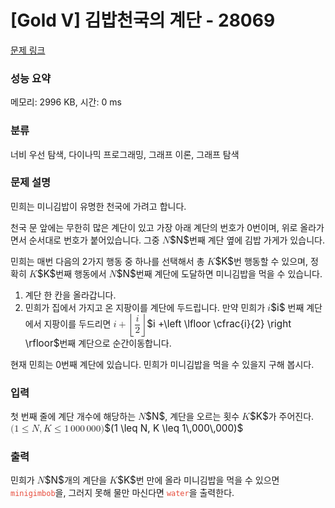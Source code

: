 # [Gold V] 김밥천국의 계단 - 28069 

[문제 링크](https://www.acmicpc.net/problem/28069) 

### 성능 요약

메모리: 2996 KB, 시간: 0 ms

### 분류

너비 우선 탐색, 다이나믹 프로그래밍, 그래프 이론, 그래프 탐색

### 문제 설명

<p>민희는 미니김밥이 유명한 천국에 가려고 합니다.</p>

<p>천국 문 앞에는 무한히 많은 계단이 있고 가장 아래 계단의 번호가 0번이며, 위로 올라가면서 순서대로 번호가 붙어있습니다. 그중 <mjx-container class="MathJax" jax="CHTML" style="font-size: 109%; position: relative;"><mjx-math class="MJX-TEX" aria-hidden="true"><mjx-mi class="mjx-i"><mjx-c class="mjx-c1D441 TEX-I"></mjx-c></mjx-mi></mjx-math><mjx-assistive-mml unselectable="on" display="inline"><math xmlns="http://www.w3.org/1998/Math/MathML"><mi>N</mi></math></mjx-assistive-mml><span aria-hidden="true" class="no-mathjax mjx-copytext">$N$</span></mjx-container>번째 계단 옆에 김밥 가게가 있습니다.</p>

<p>민희는 매번 다음의 2가지 행동 중 하나를 선택해서 총 <mjx-container class="MathJax" jax="CHTML" style="font-size: 109%; position: relative;"><mjx-math class="MJX-TEX" aria-hidden="true"><mjx-mi class="mjx-i"><mjx-c class="mjx-c1D43E TEX-I"></mjx-c></mjx-mi></mjx-math><mjx-assistive-mml unselectable="on" display="inline"><math xmlns="http://www.w3.org/1998/Math/MathML"><mi>K</mi></math></mjx-assistive-mml><span aria-hidden="true" class="no-mathjax mjx-copytext">$K$</span></mjx-container>번 행동할 수 있으며, 정확히 <mjx-container class="MathJax" jax="CHTML" style="font-size: 109%; position: relative;"><mjx-math class="MJX-TEX" aria-hidden="true"><mjx-mi class="mjx-i"><mjx-c class="mjx-c1D43E TEX-I"></mjx-c></mjx-mi></mjx-math><mjx-assistive-mml unselectable="on" display="inline"><math xmlns="http://www.w3.org/1998/Math/MathML"><mi>K</mi></math></mjx-assistive-mml><span aria-hidden="true" class="no-mathjax mjx-copytext">$K$</span></mjx-container>번째 행동에서 <mjx-container class="MathJax" jax="CHTML" style="font-size: 109%; position: relative;"><mjx-math class="MJX-TEX" aria-hidden="true"><mjx-mi class="mjx-i"><mjx-c class="mjx-c1D441 TEX-I"></mjx-c></mjx-mi></mjx-math><mjx-assistive-mml unselectable="on" display="inline"><math xmlns="http://www.w3.org/1998/Math/MathML"><mi>N</mi></math></mjx-assistive-mml><span aria-hidden="true" class="no-mathjax mjx-copytext">$N$</span></mjx-container>번째 계단에 도달하면 미니김밥을 먹을 수 있습니다.</p>

<ol>
	<li>계단 한 칸을 올라갑니다.</li>
	<li>민희가 집에서 가지고 온 지팡이를 계단에 두드립니다. 만약 민희가 <mjx-container class="MathJax" jax="CHTML" style="font-size: 109%; position: relative;"><mjx-math class="MJX-TEX" aria-hidden="true"><mjx-mi class="mjx-i"><mjx-c class="mjx-c1D456 TEX-I"></mjx-c></mjx-mi></mjx-math><mjx-assistive-mml unselectable="on" display="inline"><math xmlns="http://www.w3.org/1998/Math/MathML"><mi>i</mi></math></mjx-assistive-mml><span aria-hidden="true" class="no-mathjax mjx-copytext">$i$</span></mjx-container> 번째 계단에서 지팡이를 두드리면 <mjx-container class="MathJax" jax="CHTML" style="font-size: 109%; position: relative;"><mjx-math class="MJX-TEX" aria-hidden="true"><mjx-mi class="mjx-i"><mjx-c class="mjx-c1D456 TEX-I"></mjx-c></mjx-mi><mjx-mo class="mjx-n" space="3"><mjx-c class="mjx-c2B"></mjx-c></mjx-mo><mjx-mrow space="3"><mjx-mo class="mjx-lop"><mjx-c class="mjx-c230A TEX-S2"></mjx-c></mjx-mo><mjx-mfrac><mjx-frac><mjx-num><mjx-nstrut></mjx-nstrut><mjx-mrow size="s"><mjx-mpadded><mjx-block style="margin: 0.86em 0px 0.3em;"><mjx-mrow></mjx-mrow></mjx-block></mjx-mpadded><mjx-mstyle style="font-size: 141.4%;"><mjx-texatom texclass="ORD"><mjx-mi class="mjx-i"><mjx-c class="mjx-c1D456 TEX-I"></mjx-c></mjx-mi></mjx-texatom></mjx-mstyle></mjx-mrow></mjx-num><mjx-dbox><mjx-dtable><mjx-line></mjx-line><mjx-row><mjx-den><mjx-dstrut></mjx-dstrut><mjx-mrow size="s"><mjx-mpadded><mjx-block style="margin: 0.86em 0px 0.3em;"><mjx-mrow></mjx-mrow></mjx-block></mjx-mpadded><mjx-mstyle style="font-size: 141.4%;"><mjx-texatom texclass="ORD"><mjx-mn class="mjx-n"><mjx-c class="mjx-c32"></mjx-c></mjx-mn></mjx-texatom></mjx-mstyle></mjx-mrow></mjx-den></mjx-row></mjx-dtable></mjx-dbox></mjx-frac></mjx-mfrac><mjx-mo class="mjx-lop"><mjx-c class="mjx-c230B TEX-S2"></mjx-c></mjx-mo></mjx-mrow></mjx-math><mjx-assistive-mml unselectable="on" display="inline"><math xmlns="http://www.w3.org/1998/Math/MathML"><mi>i</mi><mo>+</mo><mrow data-mjx-texclass="INNER"><mo data-mjx-texclass="OPEN">⌊</mo><mfrac><mrow><mpadded height="8.6pt" depth="3pt" width="0"><mrow></mrow></mpadded><mstyle displaystyle="false" scriptlevel="0"><mrow data-mjx-texclass="ORD"><mi>i</mi></mrow></mstyle></mrow><mrow><mpadded height="8.6pt" depth="3pt" width="0"><mrow></mrow></mpadded><mstyle displaystyle="false" scriptlevel="0"><mrow data-mjx-texclass="ORD"><mn>2</mn></mrow></mstyle></mrow></mfrac><mo data-mjx-texclass="CLOSE">⌋</mo></mrow></math></mjx-assistive-mml><span aria-hidden="true" class="no-mathjax mjx-copytext">$i +\left \lfloor \cfrac{i}{2} \right \rfloor$</span></mjx-container>번째 계단으로 순간이동합니다.</li>
</ol>

<p>현재 민희는 0번째 계단에 있습니다. 민희가 미니김밥을 먹을 수 있을지 구해 봅시다.</p>

### 입력 

 <p>첫 번째 줄에 계단 개수에 해당하는 <mjx-container class="MathJax" jax="CHTML" style="font-size: 109%; position: relative;"><mjx-math class="MJX-TEX" aria-hidden="true"><mjx-mi class="mjx-i"><mjx-c class="mjx-c1D441 TEX-I"></mjx-c></mjx-mi></mjx-math><mjx-assistive-mml unselectable="on" display="inline"><math xmlns="http://www.w3.org/1998/Math/MathML"><mi>N</mi></math></mjx-assistive-mml><span aria-hidden="true" class="no-mathjax mjx-copytext">$N$</span></mjx-container>, 계단을 오르는 횟수 <mjx-container class="MathJax" jax="CHTML" style="font-size: 109%; position: relative;"><mjx-math class="MJX-TEX" aria-hidden="true"><mjx-mi class="mjx-i"><mjx-c class="mjx-c1D43E TEX-I"></mjx-c></mjx-mi></mjx-math><mjx-assistive-mml unselectable="on" display="inline"><math xmlns="http://www.w3.org/1998/Math/MathML"><mi>K</mi></math></mjx-assistive-mml><span aria-hidden="true" class="no-mathjax mjx-copytext">$K$</span></mjx-container>가 주어진다. <mjx-container class="MathJax" jax="CHTML" style="font-size: 109%; position: relative;"><mjx-math class="MJX-TEX" aria-hidden="true"><mjx-mo class="mjx-n"><mjx-c class="mjx-c28"></mjx-c></mjx-mo><mjx-mn class="mjx-n"><mjx-c class="mjx-c31"></mjx-c></mjx-mn><mjx-mo class="mjx-n" space="4"><mjx-c class="mjx-c2264"></mjx-c></mjx-mo><mjx-mi class="mjx-i" space="4"><mjx-c class="mjx-c1D441 TEX-I"></mjx-c></mjx-mi><mjx-mo class="mjx-n"><mjx-c class="mjx-c2C"></mjx-c></mjx-mo><mjx-mi class="mjx-i" space="2"><mjx-c class="mjx-c1D43E TEX-I"></mjx-c></mjx-mi><mjx-mo class="mjx-n" space="4"><mjx-c class="mjx-c2264"></mjx-c></mjx-mo><mjx-mn class="mjx-n" space="4"><mjx-c class="mjx-c31"></mjx-c></mjx-mn><mjx-mstyle><mjx-mspace style="width: 0.167em;"></mjx-mspace></mjx-mstyle><mjx-mn class="mjx-n"><mjx-c class="mjx-c30"></mjx-c><mjx-c class="mjx-c30"></mjx-c><mjx-c class="mjx-c30"></mjx-c></mjx-mn><mjx-mstyle><mjx-mspace style="width: 0.167em;"></mjx-mspace></mjx-mstyle><mjx-mn class="mjx-n"><mjx-c class="mjx-c30"></mjx-c><mjx-c class="mjx-c30"></mjx-c><mjx-c class="mjx-c30"></mjx-c></mjx-mn><mjx-mo class="mjx-n"><mjx-c class="mjx-c29"></mjx-c></mjx-mo></mjx-math><mjx-assistive-mml unselectable="on" display="inline"><math xmlns="http://www.w3.org/1998/Math/MathML"><mo stretchy="false">(</mo><mn>1</mn><mo>≤</mo><mi>N</mi><mo>,</mo><mi>K</mi><mo>≤</mo><mn>1</mn><mstyle scriptlevel="0"><mspace width="0.167em"></mspace></mstyle><mn>000</mn><mstyle scriptlevel="0"><mspace width="0.167em"></mspace></mstyle><mn>000</mn><mo stretchy="false">)</mo></math></mjx-assistive-mml><span aria-hidden="true" class="no-mathjax mjx-copytext">$(1 \leq N, K \leq 1\,000\,000)$</span> </mjx-container></p>

### 출력 

 <p>민희가 <mjx-container class="MathJax" jax="CHTML" style="font-size: 109%; position: relative;"><mjx-math class="MJX-TEX" aria-hidden="true"><mjx-mi class="mjx-i"><mjx-c class="mjx-c1D441 TEX-I"></mjx-c></mjx-mi></mjx-math><mjx-assistive-mml unselectable="on" display="inline"><math xmlns="http://www.w3.org/1998/Math/MathML"><mi>N</mi></math></mjx-assistive-mml><span aria-hidden="true" class="no-mathjax mjx-copytext">$N$</span></mjx-container>개의 계단을 <mjx-container class="MathJax" jax="CHTML" style="font-size: 109%; position: relative;"><mjx-math class="MJX-TEX" aria-hidden="true"><mjx-mi class="mjx-i"><mjx-c class="mjx-c1D43E TEX-I"></mjx-c></mjx-mi></mjx-math><mjx-assistive-mml unselectable="on" display="inline"><math xmlns="http://www.w3.org/1998/Math/MathML"><mi>K</mi></math></mjx-assistive-mml><span aria-hidden="true" class="no-mathjax mjx-copytext">$K$</span></mjx-container>번 만에 올라 미니김밥을 먹을 수 있으면 <span style="color:#e74c3c;"><code>minigimbob</code></span>을, 그러지 못해 물만 마신다면 <span style="color:#e74c3c;"><code>water</code></span>을 출력한다.</p>


